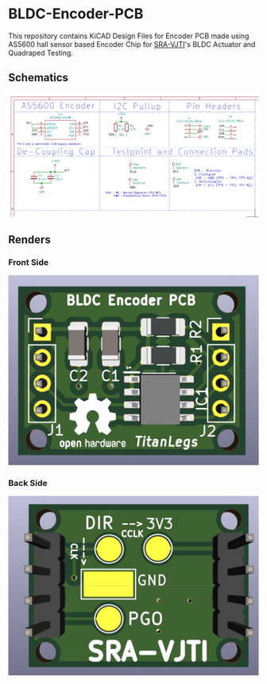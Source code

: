 # BLDC-Encoder-PCB

This repository contains KiCAD Design Files for Encoder PCB made using AS5600 hall sensor based Encoder Chip for [SRA-VJTI](https://github.com/SRA-VJTI/)'s BLDC Actuator and Quadraped Testing.

## Schematics
<img src="assets/schematic.png">

## Renders

### Front Side
<img src="assets/front.png">

### Back Side
<img src="assets/back.png">
